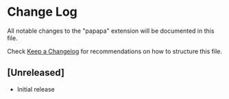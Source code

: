 # Change Log

All notable changes to the "papapa" extension will be documented in this file.

Check [Keep a Changelog](http://keepachangelog.com/) for recommendations on how to structure this file.

## [Unreleased]

- Initial release